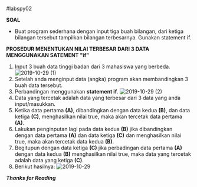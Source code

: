 #labspy02

**SOAL**

  - Buat program sederhana dengan input tiga buah bilangan, dari ketiga bilangan tersebut tampilkan bilangan terbesarnya. Gunakan statement if.
  
**PROSEDUR MENENTUKAN NILAI TERBESAR DARI 3 DATA MENGGUNAKAN SATEMENT "if"**
  1. Input 3 buah data tinggi badan dari 3 mahasiswa yang berbeda.
  ![2019-10-29 (1)](https://user-images.githubusercontent.com/57028466/67830145-9ce13c80-faa7-11e9-9d10-69d9429f4b27.png)
  2. Setelah anda menginput data (angka) program akan membandingkan 3 buah data tersebut.
  3. Perbandingan menggunakan **statement if**.
  ![2019-10-29 (2)](https://user-images.githubusercontent.com/57028466/67830276-02cdc400-faa8-11e9-822e-aea85a076533.png)
  4. Data yang tercetak adalah data yang terbesar dari 3 data yang anda input/masukkan.
  5. Ketika data pertama **(A)**, dibandingkan dengan data kedua **(B)**, dan data ketiga **(C)**, menghasilkan nilai true, maka akan tercetak data pertama **(A)**.
  6. Lakukan penginputan lagi pada data kedua **(B)** jika dibandingkan dengan data pertama **(A)** dan data ketiga **(C)** dan menghasilkan nilai true, maka akan tercetak data kedua **(B)**.
  7. Begitupun dengan data ketiga **(C)** jika perbadingan data pertama **(A)** dengan data kedua **(B)** menghasilkan nilai true, maka data yang tercetak adalah data yang ketiga **(C)**. 
  8. Berikut hasilnya:
  ![2019-10-29](https://user-images.githubusercontent.com/57028466/67830304-2133bf80-faa8-11e9-9935-7991f5248ed6.png)
  
  
***Thanks for Reading***

